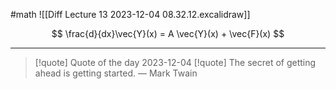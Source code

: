 #math
![[Diff Lecture 13 2023-12-04 08.32.12.excalidraw]]

$$
\frac{d}{dx}\vec{Y}(x) = A \vec{Y}(x) + \vec{F}(x)
$$

---
>[!quote] Quote of the day 2023-12-04
> [!quote] The secret of getting ahead is getting started.
> — Mark Twain